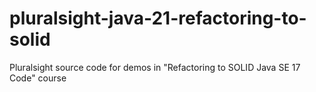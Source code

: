 # pluralsight-java-21-refactoring-to-solid
Pluralsight source code for demos in "Refactoring to SOLID Java SE 17 Code" course
